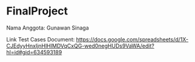 # FinalProject

Nama Anggota: Gunawan Sinaga

Link Test Cases Document: https://docs.google.com/spreadsheets/d/1X-CJEdyyHnxIjnHlHIMDVqCxQG-wed0negHUDs9VaWA/edit?hl=id#gid=634593189 